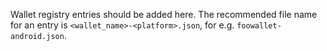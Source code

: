 Wallet registry entries should be added here. The recommended file name for an entry is `<wallet_name>-<platform>.json`, for e.g. `foowallet-android.json`.